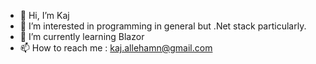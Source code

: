 - 👋 Hi, I’m Kaj
- 👀 I’m interested in programming in general but .Net stack particularly.
- 🌱 I’m currently learning Blazor
- 📫 How to reach me : kaj.allehamn@gmail.com

<!---
KajAlle/KajAlle is a ✨ special ✨ repository because its `README.md` (this file) appears on your GitHub profile.
You can click the Preview link to take a look at your changes.
--->
